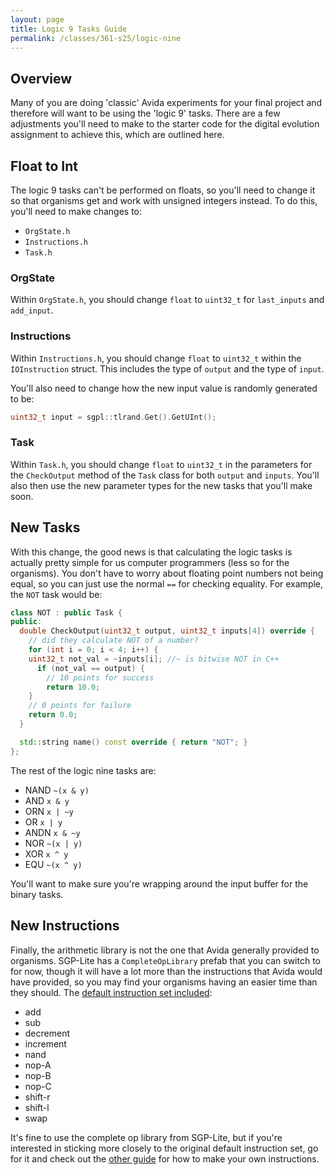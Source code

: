 ```yaml
---
layout: page
title: Logic 9 Tasks Guide
permalink: /classes/361-s25/logic-nine
---
```


## Overview
Many of you are doing 'classic' Avida experiments for your final project and therefore will want to be using the 'logic 9' tasks. There are a few adjustments you'll need to make to the starter code for the digital evolution assignment to achieve this, which are outlined here.

## Float to Int
The logic 9 tasks can't be performed on floats, so you'll need to change it so that organisms get and work with unsigned integers instead. To do this, you'll need to make changes to:

* `OrgState.h`
* `Instructions.h`
* `Task.h`

### OrgState
Within `OrgState.h`, you should change `float` to `uint32_t` for `last_inputs` and `add_input`.

### Instructions
Within `Instructions.h`, you should change `float` to `uint32_t` within the `IOInstruction` struct. This includes the type of `output` and the type of `input`. 

You'll also need to change how the new input value is randomly generated to be:

```cpp
uint32_t input = sgpl::tlrand.Get().GetUInt();
```

### Task
Within `Task.h`, you should change `float` to `uint32_t` in the parameters for the `CheckOutput` method of the `Task` class for both `output` and `inputs`. You'll also then use the new parameter types for the new tasks that you'll make soon.

## New Tasks
With this change, the good news is that calculating the logic tasks is actually pretty simple for us computer programmers (less so for the organisms). You don't have to worry about floating point numbers not being equal, so you can just use the normal `==` for checking equality. For example, the `NOT` task would be:

```cpp
class NOT : public Task {
public:
  double CheckOutput(uint32_t output, uint32_t inputs[4]) override {
    // did they calculate NOT of a number?
    for (int i = 0; i < 4; i++) {
    uint32_t not_val = ~inputs[i]; //~ is bitwise NOT in C++
      if (not_val == output) {
        // 10 points for success
        return 10.0;
    }
    // 0 points for failure
    return 0.0;
  }

  std::string name() const override { return "NOT"; }
};
```

The rest of the logic nine tasks are:
* NAND `~(x & y)`
* AND `x & y`
* ORN `x | ~y`
* OR `x | y`
* ANDN `x & ~y`
* NOR `~(x | y)`
* XOR `x ^ y`
* EQU `~(x ^ y)`

You'll want to make sure you're wrapping around the input buffer for the binary tasks.

## New Instructions
Finally, the arithmetic library is not the one that Avida generally provided to organisms. SGP-Lite has a `CompleteOpLibrary` prefab that you can switch to for now, though it will have a lot more than the instructions that Avida would have provided, so you may find your organisms having an easier time than they should. The [default instruction set included](https://journals.plos.org/plosone/article?id=10.1371/journal.pone.0083242):
* add
* sub
* decrement
* increment
* nand
* nop-A
* nop-B
* nop-C
* shift-r
* shift-l
* swap

It's fine to use the complete op library from SGP-Lite, but if you're interested in sticking more closely to the original default instruction set, go for it and check out the [other guide](instructions-guide) for how to make your own instructions.


